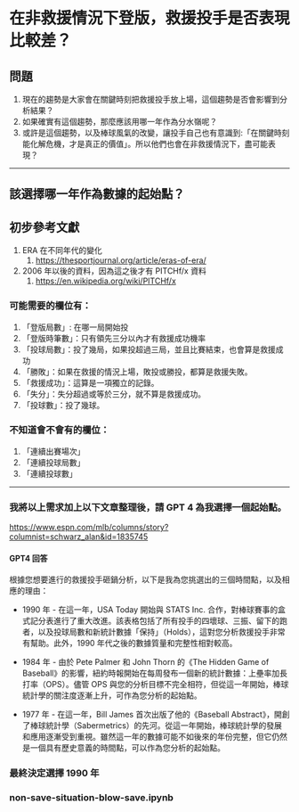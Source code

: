 # 在非救援情況下登版，救援投手是否表現比較差？

## 問題
1. 現在的趨勢是大家會在關鍵時刻把救援投手放上場，這個趨勢是否會影響到分析結果？
2. 如果確實有這個趨勢，那麼應該用哪一年作為分水嶺呢？
3. 或許是這個趨勢，以及棒球風氣的改變，讓投手自己也有意識到:「在關鍵時刻能化解危機，才是真正的價值」。所以他們也會在非救援情況下，盡可能表現？

***

## 該選擇哪一年作為數據的起始點？

## 初步參考文獻
1. ERA 在不同年代的變化
   1. https://thesportjournal.org/article/eras-of-era/
2. 2006 年以後的資料，因為這之後才有 PITCHf/x 資料
   1. https://en.wikipedia.org/wiki/PITCHf/x

### 可能需要的欄位有：
1. 「登版局數」: 在哪一局開始投
2. 「登版時筆數」：只有領先三分以內才有救援成功機率
3. 「投球局數」：投了幾局，如果投超過三局，並且比賽結束，也會算是救援成功
4. 「勝敗」：如果在救援的情況上場，敗投或勝投，都算是救援失敗。
5. 「救援成功」：這算是一項獨立的記錄。
6. 「失分」：失分超過或等於三分，就不算是救援成功。
7. 「投球數」：投了幾球。

### 不知道會不會有的欄位：
1. 「連續出賽場次」
2. 「連續投球局數」
3. 「連續投球數」

***

### 我將以上需求加上以下文章整理後，請 GPT 4 為我選擇一個起始點。 

https://www.espn.com/mlb/columns/story?columnist=schwarz_alan&id=1835745

#### GPT4 回答
根據您想要進行的救援投手砸鍋分析，以下是我為您挑選出的三個時間點，以及相應的理由：

- 1990 年 - 在這一年，USA Today 開始與 STATS Inc. 合作，對棒球賽事的盒式記分表進行了重大改進。該表格包括了所有投手的四壞球、三振、留下的跑者，以及投球局數和新統計數據「保持」（Holds），這對您分析救援投手非常有幫助。此外，1990 年代之後的數據質量和完整性相對較高。

- 1984 年 - 由於 Pete Palmer 和 John Thorn 的《The Hidden Game of Baseball》的影響，紐約時報開始在每周發布一個新的統計數據：上壘率加長打率（OPS）。儘管 OPS 與您的分析目標不完全相符，但從這一年開始，棒球統計學的關注度逐漸上升，可作為您分析的起始點。

- 1977 年 - 在這一年，Bill James 首次出版了他的《Baseball Abstract》，開創了棒球統計學（Sabermetrics）的先河。從這一年開始，棒球統計學的發展和應用逐漸受到重視。雖然這一年的數據可能不如後來的年份完整，但它仍然是一個具有歷史意義的時間點，可以作為您分析的起始點。

### 最終決定選擇 1990 年

### non-save-situation-blow-save.ipynb

